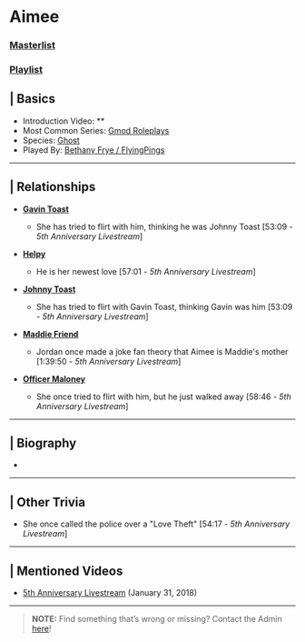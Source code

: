# Aimee
### [Masterlist]()
### [Playlist](https://www.youtube.com/playlist?list=PLwljWXtmIKiSeTozjCGPymloBvyDHvDi_)

## | Basics
- Introduction Video: **
- Most Common Series: [Gmod Roleplays](6.Series/Gmod/Roleplays.md)
- Species: [Ghost](4.World/Ghost-Entities.md)
- Played By: [Bethany Frye / FlyingPings](3.Siblings/3.3.Bethany-Frye-FlyingPings.md)

----

## | Relationships
- [**Gavin Toast**](5.Characters/One-Use_Uncommon.md)
  - She has tried to flirt with him, thinking he was Johnny Toast \[53:09 - *5th Anniversary Livestream*]

- [**Helpy**](5.Characters/FNAF_Animatronics.md)
  - He is her newest love \[57:01 - *5th Anniversary Livestream*]

- [**Johnny Toast**](5.Characters/Johnny_Toast.md)
  - She has tried to flirt with Gavin Toast, thinking Gavin was him \[53:09 - *5th Anniversary Livestream*]

- [**Maddie Friend**](5.Characters/Maddie_Friend.md)
  - Jordan once made a joke fan theory that Aimee is Maddie's mother \[1:39:50 - *5th Anniversary Livestream*]

- [**Officer Maloney**](5.Characters/Officer_Maloney.md)
  - She once tried to flirt with him, but he just walked away \[58:46 - *5th Anniversary Livestream*]

----

## | Biography
- 

----

## | Other Trivia
- She once called the police over a "Love Theft" \[54:17 - *5th Anniversary Livestream*]

----

## | Mentioned Videos
- [5th Anniversary Livestream](https://youtu.be/6AHnicY1Iq4) \(January 31, 2018)

----

> **NOTE:** Find something that’s wrong or missing? Contact the Admin [here](../chapter_2.md)!
